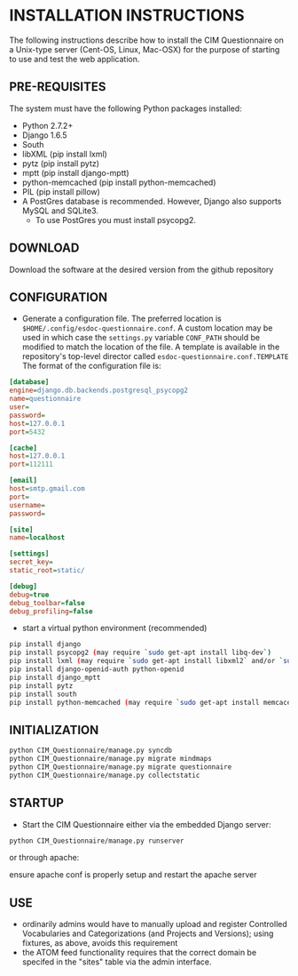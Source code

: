 # INSTALLATION INSTRUCTIONS

The following instructions describe how to install the CIM Questionnaire on a Unix-type server (Cent-OS, Linux, Mac-OSX) for the purpose of starting to use and test the web application. 

## PRE-REQUISITES

The system must have the following Python packages installed:

* Python 2.7.2+
* Django 1.6.5
* South
* libXML (pip install lxml)
* pytz (pip install pytz)
* mptt (pip install django-mptt)
* python-memcached (pip install python-memcached)
* PIL (pip install pillow)
* A PostGres database is recommended.  However, Django also supports MySQL and SQLite3.
    * To use PostGres you must install psycopg2.

## DOWNLOAD

Download the software at the desired version from the github repository

## CONFIGURATION

* Generate a configuration file. The preferred location is ``$HOME/.config/esdoc-questionnaire.conf``. A custom location may be used in which case the ``settings.py`` variable ``CONF_PATH`` should be modified to match the location of the file. A template is available in the repository's top-level director called ``esdoc-questionnaire.conf.TEMPLATE`` The format of the configuration file is:

```ini
[database]
engine=django.db.backends.postgresql_psycopg2
name=questionnaire
user=
password=
host=127.0.0.1
port=5432

[cache]
host=127.0.0.1
port=112111

[email]
host=smtp.gmail.com
port=
username=
password=

[site]
name=localhost

[settings]
secret_key=
static_root=static/

[debug]
debug=true
debug_toolbar=false
debug_profiling=false
```

* start a virtual python environment (recommended)

```sh
pip install django
pip install psycopg2 (may require `sudo get-apt install libq-dev`)
pip install lxml (may require `sudo get-apt install libxml2` and/or `sudo get-apt install libxslt`)
pip install django-openid-auth python-openid
pip install django_mptt
pip install pytz
pip install south
pip install python-memcached (may require `sudo get-apt install memcacehd`)
```

## INITIALIZATION

```sh
python CIM_Questionnaire/manage.py syncdb 
python CIM_Questionnaire/manage.py migrate mindmaps
python CIM_Questionnaire/manage.py migrate questionnaire
python CIM_Questionnaire/manage.py collectstatic
```

## STARTUP

* Start the CIM Questionnaire either via the embedded Django server:

```sh
python CIM_Questionnaire/manage.py runserver
```

  or through apache:

  ensure apache conf is properly setup and restart the apache server

## USE

* ordinarily admins would have to manually upload and register Controlled Vocabularies and Categorizations (and Projects and Versions); using fixtures, as above, avoids this requirement
* the ATOM feed functionality requires that the correct domain be specifed in the "sites" table via the admin interface.
